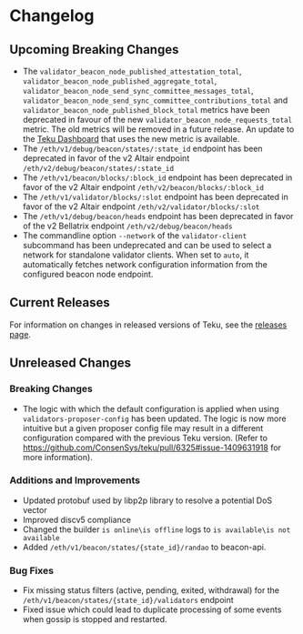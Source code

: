# Changelog

## Upcoming Breaking Changes
- The `validator_beacon_node_published_attestation_total`, `validator_beacon_node_published_aggregate_total`,
  `validator_beacon_node_send_sync_committee_messages_total`, `validator_beacon_node_send_sync_committee_contributions_total`
  and `validator_beacon_node_published_block_total` metrics have been deprecated in favour of the new `validator_beacon_node_requests_total` metric.
  The old metrics will be removed in a future release. An update to the [Teku Dashboard](https://grafana.com/grafana/dashboards/13457) that uses the new metric is available.
- The `/eth/v1/debug/beacon/states/:state_id` endpoint has been deprecated in favor of the v2 Altair endpoint `/eth/v2/debug/beacon/states/:state_id`
- The `/eth/v1/beacon/blocks/:block_id` endpoint has been deprecated in favor of the v2 Altair endpoint `/eth/v2/beacon/blocks/:block_id`
- The `/eth/v1/validator/blocks/:slot` endpoint has been deprecated in favor of the v2 Altair endpoint `/eth/v2/validator/blocks/:slot`
- The `/eth/v1/debug/beacon/heads` endpoint has been deprecated in favor of the v2 Bellatrix endpoint `/eth/v2/debug/beacon/heads`
- The commandline option `--network` of the `validator-client` subcommand has been undeprecated and can be used to select a network for standalone validator clients. When set to `auto`, it automatically
  fetches network configuration information from the configured beacon node endpoint.  

## Current Releases
For information on changes in released versions of Teku, see the [releases page](https://github.com/ConsenSys/teku/releases).

## Unreleased Changes

### Breaking Changes
- The logic with which the default configuration is applied when using `validators-proposer-config` has been updated.
  The logic is now more intuitive but a given proposer config file may result in a different configuration compared with the previous Teku version.
  (Refer to https://github.com/ConsenSys/teku/pull/6325#issue-1409631918 for more information).  

### Additions and Improvements
 - Updated protobuf used by libp2p library to resolve a potential DoS vector
 - Improved discv5 compliance
 - Changed the builder `is online\is offline` logs to `is available\is not available`
 - Added `/eth/v1/beacon/states/{state_id}/randao` to beacon-api.

### Bug Fixes
 - Fix missing status filters (active, pending, exited, withdrawal) for the `/eth/v1/beacon/states/{state_id}/validators` endpoint
 - Fixed issue which could lead to duplicate processing of some events when gossip is stopped and restarted.